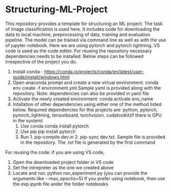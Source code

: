 # Structuring-ML-Project
This repository provides a template for structuring an ML project. The task of image classification is used here. It includes code for downloading the data to local machine, preprocessing of data, training and evaluation pipeline. The model can be trained via command line as well as with the use of jupyter notebook. Here we are using pytorch and pytorch lightning. VS code is used as the code editor. For reusing the repository necessary dependencies needs to be installed. Below steps can be followed irrespective of the project you do.

1. Install conda - https://conda.io/projects/conda/en/latest/user-guide/install/windows.html
2. Open anaconda prompt and create a new virtual environment: conda env create -f environment.yml.Sample yaml is provided along with the repository.
   Note: dependencies can also be provided in yaml file
3. Activate the newly created environment:
             conda activate env_name
4. Intallation of other dependencies using either one of the method listed below. Required dependencies for this projects are: python, pytorch, pytorch_lightning, 
   tensorboard, torchvision, cudatoolkit(if there is GPU in the system) 
   1. Use conda
             conda install pytorch
   2. Use pip
             pip install pytorch
   3. Run 1. pip-compile dev.in
          2. pip-sync dev.txt.
       Sample file is provided in the repository. The .txt file is generated by the first command
 
 For reusing the code: if you are using VS code, 
 1. Open the downloaded project folder in VS code
 2. Set the intrepreter as the one we created above
 3. Locate and run: python run_experiment.py (you can provide the arguments like --max_epochs=5)
 If you prefer using notebook, then use the exp.ipynb file under the folder notebooks
